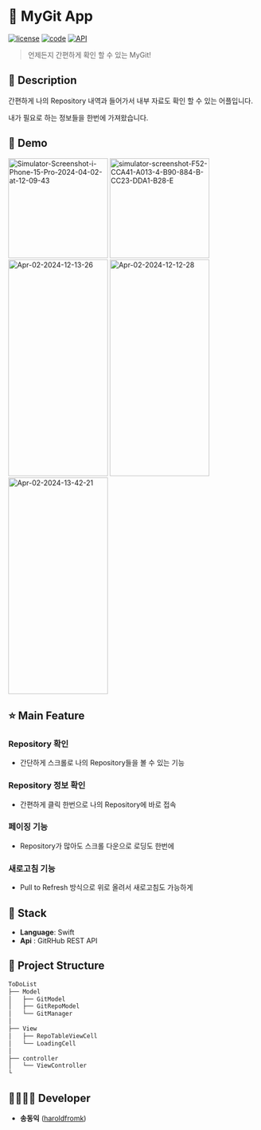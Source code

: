 
# 🔎 MyGit App 

[![license](https://img.shields.io/badge/License-AGPL-red)](https://github.com/NDjust/Generate-HeadLine/blob/master/LICENSE)
[![code](https://img.shields.io/badge/Code-Swift-F05138)](https://developer.apple.com/swift/resources/)
[![API](https://img.shields.io/badge/API-GitHubRestAPI-F05138)](https://developer.apple.com/swift/resources/)

> 언제든지 간편하게 확인 할 수 있는  MyGit!


## 📖 Description

간편하게 나의 Repository 내역과 들어가서 내부 자료도 확인 할 수 있는 어플입니다.

내가 필요로 하는 정보들을 한번에 가져왔습니다.

## :baby_chick: Demo
<p float="left">
    <img src="https://i.ibb.co/QHDf2Gc/Simulator-Screenshot-i-Phone-15-Pro-2024-04-02-at-12-09-43.png" alt="Simulator-Screenshot-i-Phone-15-Pro-2024-04-02-at-12-09-43" width="200">
    <img src="https://i.ibb.co/rmY0nTq/simulator-screenshot-F52-CCA41-A013-4-B90-884-B-CC23-DDA1-B28-E.png" alt="simulator-screenshot-F52-CCA41-A013-4-B90-884-B-CC23-DDA1-B28-E" width="200">
    <img src="https://i.ibb.co/BN3RyBd/Apr-02-2024-12-13-26.gif" alt="Apr-02-2024-12-13-26" height=434, width=200>
    <img src="https://i.ibb.co/cvQDjhY/Apr-02-2024-12-12-28.gif" alt="Apr-02-2024-12-12-28" height=434, width=200>
    <img src="https://i.ibb.co/2NtdS2y/Apr-02-2024-13-42-21.gif" alt="Apr-02-2024-13-42-21" height=434, width=200>
</p>

## ⭐ Main Feature
### Repository 확인
- 간단하게 스크롤로 나의 Repository들을 볼 수 있는 기능

### Repository 정보 확인
- 간편하게 클릭 한번으로 나의 Repository에 바로 접속

### 페이징 기능
- Repository가 많아도 스크롤 다운으로 로딩도 한번에

### 새로고침 기능
- Pull to Refresh 방식으로 위로 올려서 새로고침도 가능하게

## 🔧 Stack
- **Language**: Swift
- **Api** : GitRHub REST API

## :open_file_folder: Project Structure

```markdown
ToDoList
├── Model
│   ├── GitModel
│   ├── GitRepoModel
│   └── GitManager
│
├── View
│   ├── RepoTableViewCell
│   └── LoadingCell
│
├── controller
│   └── ViewController
└ 
```

## 👨‍👩‍👧‍👦 Developer
*  **송동익** ([haroldfromk](https://github.com/Haroldfromk/))
